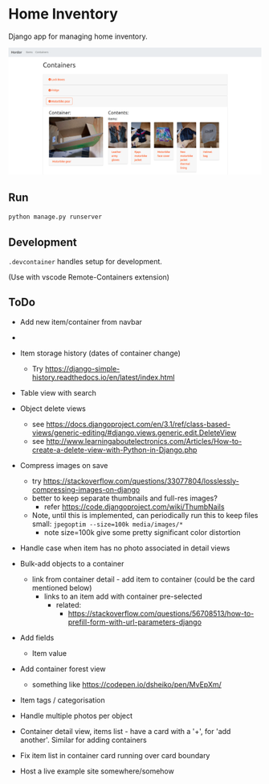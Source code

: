 # Home Inventory

Django app for managing home inventory.

<img src="doc/screenshot_containers.png" alt="docker icon" width="800"/>

## Run

```bash
python manage.py runserver
```

## Development
`.devcontainer` handles setup for development.

(Use with vscode Remote-Containers extension)

## ToDo
* Add new item/container from navbar
* 
* Item storage history (dates of container change) 
  * Try https://django-simple-history.readthedocs.io/en/latest/index.html
* Table view with search
* Object delete views
  * see https://docs.djangoproject.com/en/3.1/ref/class-based-views/generic-editing/#django.views.generic.edit.DeleteView
  * see http://www.learningaboutelectronics.com/Articles/How-to-create-a-delete-view-with-Python-in-Django.php
* Compress images on save
  * try https://stackoverflow.com/questions/33077804/losslessly-compressing-images-on-django
  * better to keep separate thumbnails and full-res images?
    * refer https://code.djangoproject.com/wiki/ThumbNails
  * Note, until this is implemented, can periodically run this to keep files small:
  `jpegoptim --size=100k media/images/*`
      * note size=100k give some pretty significant color distortion
* Handle case when item has no photo associated in detail views
* Bulk-add objects to a container
  * link from container detail - add item to container (could be the card mentioned below)
    * links to an item add with container pre-selected
      * related:
        * https://stackoverflow.com/questions/56708513/how-to-prefill-form-with-url-parameters-django

* Add fields
    * Item value
* Add container forest view
    * something like https://codepen.io/dsheiko/pen/MvEpXm/
* Item tags / categorisation
* Handle multiple photos per object
* Container detail view, items list - have a card with a '+', for 'add another'. Similar for adding containers
* Fix item list in container card running over card boundary
* Host a live example site somewhere/somehow

